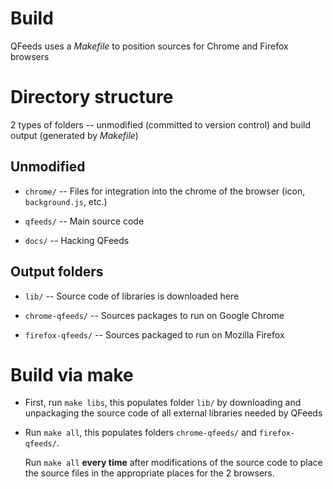 # Build

QFeeds uses a *Makefile* to position sources for Chrome and Firefox browsers


# Directory structure

2 types of folders -- unmodified (committed to version control) and
build output (generated by *Makefile*)


##  Unmodified

* `chrome/` -- Files for integration into the chrome of the browser
  (icon, `background.js`, etc.)

* `qfeeds/` -- Main source code

* `docs/` -- Hacking QFeeds


## Output folders

* `lib/` -- Source code of libraries is downloaded here

* `chrome-qfeeds/` -- Sources packages to run on Google Chrome

* `firefox-qfeeds/` -- Sources packaged to run on Mozilla Firefox


# Build via make

* First, run `make libs`, this populates folder `lib/` by downloading
  and unpackaging the source code of all external libraries needed by
  QFeeds

* Run `make all`, this populates folders `chrome-qfeeds/` and
  `firefox-qfeeds/`.
  
  Run `make all` **every time** after modifications of the source code
  to place the source files in the appropriate places for the 2
  browsers.

